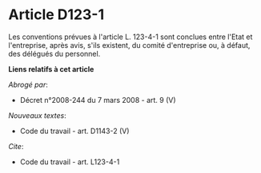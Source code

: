 # Article D123-1

Les conventions prévues à l'article L. 123-4-1 sont conclues entre l'Etat et l'entreprise, après avis, s'ils existent, du
comité d'entreprise ou, à défaut, des délégués du personnel.

**Liens relatifs à cet article**

_Abrogé par_:

  - Décret n°2008-244 du 7 mars 2008 - art. 9 (V)

_Nouveaux textes_:

  - Code du travail - art. D1143-2 (V)

_Cite_:

  - Code du travail - art. L123-4-1
